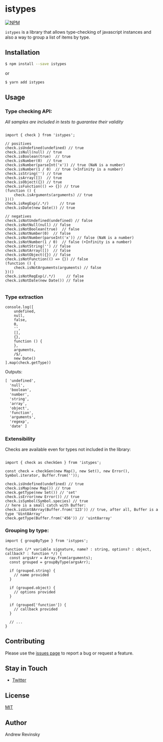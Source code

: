# istypes

[![NPM](https://nodei.co/npm/istypes.png?downloads=true&stars=true)](https://nodei.co/npm/istypes/)

`istypes` is a library that allows type-checking of javascript instances and also a way to group a list of items by type.

## Installation

```bash
$ npm install --save istypes
```

or

```bash
$ yarn add istypes
```

## Usage

### Type checking API:

_All samples are included in tests to guarantee their validity_

```es6

import { check } from 'istypes';

// positives
check.isUndefined(undefined) // true
check.isNull(null) // true
check.isBoolean(true)  // true
check.isNumber(0)  // true
check.isNumber(parseInt('x')) // true (NaN is a number)
check.isNumber(1 / 0)  // true (+Infinity is a number)
check.isString('') // true
check.isArray([])  // true
check.isObject({}) // true
check.isFunction(() => {}) // true
(function () {
    check.isArguments(arguments) // true
})()
check.isRegExp(/.*/)     // true
check.isDate(new Date()) // true

// negatives
check.isNotUndefined(undefined) // false
check.isNotNull(null) // false
check.isNotBoolean(true)  // false
check.isNotNumber(0)  // false
check.isNotNumber(parseInt('x')) // false (NaN is a number)
check.isNotNumber(1 / 0)  // false (+Infinity is a number)
check.isNotString('') // false
check.isNotArray([])  // false
check.isNotObject({}) // false
check.isNotFunction(() => {}) // false
(function () {
    check.isNotArguments(arguments) // false
})()
check.isNotRegExp(/.*/)     // false
check.isNotDate(new Date()) // false
    
```

### Type extraction

```es6
console.log([
    undefined,
    null,
    false,
    0,
    '',
    [],
    {},
    function () {
    },
    arguments,
    /$/,
    new Date()
].map(check.getType))
```

Outputs:
```txt
[ 'undefined',
  'null',
  'boolean',
  'number',
  'string',
  'array',
  'object',
  'function',
  'arguments',
  'regexp',
  'date' ]
```

### Extensibility

Checks are available even for types not included in the library:

```es6

import { check as checkGen } from 'istypes';

const check = checkGen(new Map(), new Set(), new Error(), Symbol.iterator, Buffer.from(''));

check.isUndefined(undefined) // true
check.isMap(new Map()) // true
check.getType(new Set()) // 'set'
check.isError(new Error()) // true
check.isSymbol(Symbol.species) // true
// here is a small catch with Buffer:
check.isUint8Array(Buffer.from('123')) // true, after all, Buffer is a type 'Uint8Array'
check.getType(Buffer.from('456')) // 'uint8array'

```

### Grouping by type:

```es6
import { groupByType } from 'istypes';

function (/* variable signature, name? : string, options? : object, callback? : function */) {
  const argsArr = Array.from(arguments);
  const grouped = groupByType(argsArr);
  
  if (grouped.string) {
    // name provided
  }
  
  if (grouped.object) {
    // options provided
  }
  
  if (grouped['function']) {
    // callback provided
  }
  
  // ...
}

```

## Contributing

Please use the [issues page](https://github.com/andrevinsky/istypes/issues) to report a bug or request a feature.

## Stay in Touch

* [Twitter](https://twitter.com/andrevinsky)

## License

[MIT](LICENSE)

## Author

Andrew Revinsky
